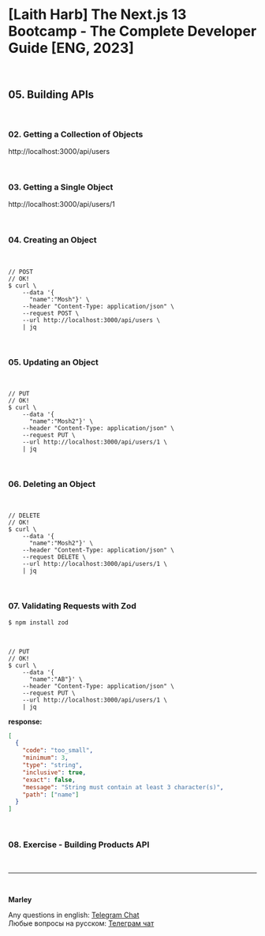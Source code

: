 # [Laith Harb] The Next.js 13 Bootcamp - The Complete Developer Guide [ENG, 2023]

<br/>

## 05. Building APIs

<br/>

### 02. Getting a Collection of Objects

http://localhost:3000/api/users

<br/>

### 03. Getting a Single Object

http://localhost:3000/api/users/1

<br/>

### 04. Creating an Object

<br/>

```
// POST
// OK!
$ curl \
    --data '{
      "name":"Mosh"}' \
    --header "Content-Type: application/json" \
    --request POST \
    --url http://localhost:3000/api/users \
    | jq
```

<br/>

### 05. Updating an Object

<br/>

```
// PUT
// OK!
$ curl \
    --data '{
      "name":"Mosh2"}' \
    --header "Content-Type: application/json" \
    --request PUT \
    --url http://localhost:3000/api/users/1 \
    | jq
```

<br/>

### 06. Deleting an Object

<br/>

```
// DELETE
// OK!
$ curl \
    --data '{
      "name":"Mosh2"}' \
    --header "Content-Type: application/json" \
    --request DELETE \
    --url http://localhost:3000/api/users/1 \
    | jq
```

<br/>

### 07. Validating Requests with Zod

```
$ npm install zod
```

<br/>

```
// PUT
// OK!
$ curl \
    --data '{
      "name":"AB"}' \
    --header "Content-Type: application/json" \
    --request PUT \
    --url http://localhost:3000/api/users/1 \
    | jq
```

**response:**

```json
[
  {
    "code": "too_small",
    "minimum": 3,
    "type": "string",
    "inclusive": true,
    "exact": false,
    "message": "String must contain at least 3 character(s)",
    "path": ["name"]
  }
]
```

<br/>

### 08. Exercise - Building Products API

<br/>

---

<br/>

**Marley**

Any questions in english: <a href="https://jsdev.org/chat/">Telegram Chat</a>  
Любые вопросы на русском: <a href="https://jsdev.ru/chat/">Телеграм чат</a>
